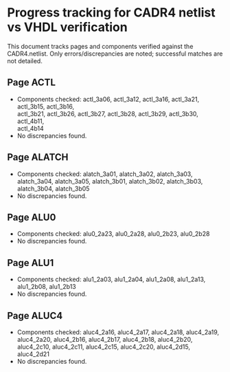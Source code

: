 # Progress tracking for CADR4 netlist vs VHDL verification

This document tracks pages and components verified against the CADR4.netlist.
Only errors/discrepancies are noted; successful matches are not detailed.

## Page ACTL
- Components checked: actl_3a06, actl_3a12, actl_3a16, actl_3a21, actl_3b15, actl_3b16,\
  actl_3b21, actl_3b26, actl_3b27, actl_3b28, actl_3b29, actl_3b30, actl_4b11,\
  actl_4b14
- No discrepancies found.

## Page ALATCH
- Components checked: alatch_3a01, alatch_3a02, alatch_3a03, alatch_3a04, alatch_3a05, alatch_3b01, alatch_3b02, alatch_3b03, alatch_3b04, alatch_3b05
- No discrepancies found.

## Page ALU0
- Components checked: alu0_2a23, alu0_2a28, alu0_2b23, alu0_2b28
- No discrepancies found.

## Page ALU1
- Components checked: alu1_2a03, alu1_2a04, alu1_2a08, alu1_2a13, alu1_2b08, alu1_2b13
- No discrepancies found.

## Page ALUC4
- Components checked: aluc4_2a16, aluc4_2a17, aluc4_2a18, aluc4_2a19, aluc4_2a20, aluc4_2b16, aluc4_2b17, aluc4_2b18, aluc4_2b20, aluc4_2c10, aluc4_2c11, aluc4_2c15, aluc4_2c20, aluc4_2d15, aluc4_2d21
- No discrepancies found.